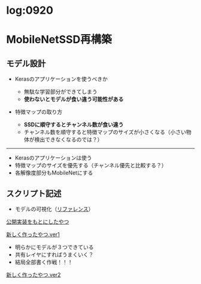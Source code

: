 log:0920
==

# MobileNetSSD再構築

## モデル設計

- Kerasのアプリケーションを使うべきか
    - 無駄な学習部分ができてしまう
    - **使わないとモデルが食い違う可能性がある**

- 特徴マップの取り方 
    - **SSDに順守するとチャンネル数が食い違う**
    - チャンネル数を順守すると特徴マップのサイズが小さくなる（小さい物体が検出できなくなるのでは？）

---

- Kerasのアプリケーションは使う
- 特徴マップのサイズを優先する（チャンネル優先と比較する？）
- 各解像度部分もMobileNetにする

## スクリプト記述

- モデルの可視化（[リファレンス](https://keras.io/ja/visualization/)）

[公開実装をもとにしたやつ](https://i.imgur.com/5kMP2nV.png)

[新しく作ったやつ.ver1](https://i.imgur.com/ZV67bvY.png)

- 明らかにモデルが３つできている
- 共有レイヤにすればうまくいく？
- 結局全部書く作戦！！！

[新しく作ったやつ.ver2](https://i.imgur.com/yuxgNnY.png)

